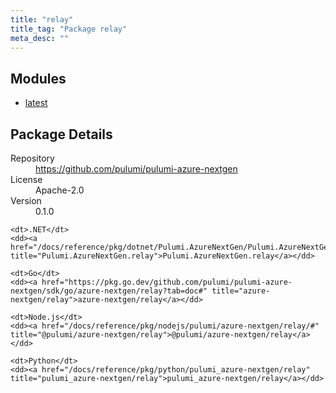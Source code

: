 ```yaml
---
title: "relay"
title_tag: "Package relay"
meta_desc: ""
---
```


<!-- WARNING: this file was generated by Pulumi Docs Generator. -->
<!-- Do not edit by hand unless you're certain you know what you are doing! -->



<h2 id="modules">Modules</h2>
<ul class="api">
    <li><a href="latest/" title="latest"><span class="symbol module"></span>latest</a></li>
</ul>

<h2 id="package-details">Package Details</h2>
<dl class="package-details">
	<dt>Repository</dt>
	<dd><a href="https://github.com/pulumi/pulumi-azure-nextgen">https://github.com/pulumi/pulumi-azure-nextgen</a></dd>
	<dt>License</dt>
	<dd>Apache-2.0</dd>
	<dt>Version</dt>
	<dd>0.1.0</dd>
</dl>



<dl class="tabular">

    <dt>.NET</dt>
    <dd><a href="/docs/reference/pkg/dotnet/Pulumi.AzureNextGen/Pulumi.AzureNextGen.relay.html" title="Pulumi.AzureNextGen.relay">Pulumi.AzureNextGen.relay</a></dd>

    <dt>Go</dt>
    <dd><a href="https://pkg.go.dev/github.com/pulumi/pulumi-azure-nextgen/sdk/go/azure-nextgen/relay?tab=doc#" title="azure-nextgen/relay">azure-nextgen/relay</a></dd>

    <dt>Node.js</dt>
    <dd><a href="/docs/reference/pkg/nodejs/pulumi/azure-nextgen/relay/#" title="@pulumi/azure-nextgen/relay">@pulumi/azure-nextgen/relay</a></dd>

    <dt>Python</dt>
    <dd><a href="/docs/reference/pkg/python/pulumi_azure-nextgen/relay" title="pulumi_azure-nextgen/relay">pulumi_azure-nextgen/relay</a></dd>

</dl>

